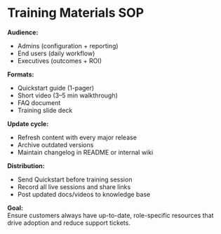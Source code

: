 # Training Materials SOP

**Audience:**  
- Admins (configuration + reporting)  
- End users (daily workflow)  
- Executives (outcomes + ROI)  

**Formats:**  
- Quickstart guide (1-pager) 
- Short video (3–5 min walkthrough)  
- FAQ document  
- Training slide deck  

**Update cycle:**  
- Refresh content with every major release  
- Archive outdated versions  
- Maintain changelog in README or internal wiki  

**Distribution:**  
- Send Quickstart before training session  
- Record all live sessions and share links  
- Post updated docs/videos to knowledge base  

**Goal:**  
Ensure customers always have up-to-date, role-specific resources that drive adoption and reduce support tickets.  
